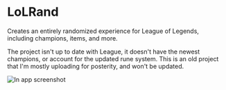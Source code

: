 # LoLRand
Creates an entirely randomized experience for League of Legends, including champions, items, and more.

The project isn't up to date with League, it doesn't have the newest champions, or account for the updated rune system. This is an old project that I'm mostly uploading
for posterity, and won't be updated.

![In app screenshot](https://i.imgur.com/Ud8hVEf.png)
